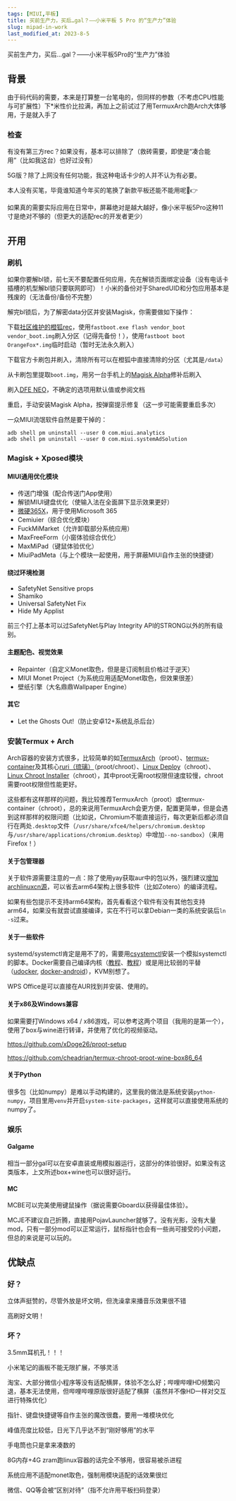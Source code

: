 ```yaml
---
tags: [MIUI,平板]
title: 买前生产力，买后…gal？——小米平板 5 Pro 的“生产力”体验
slug: mipad-in-work
last_modified_at: 2023-8-5
---
```


买前生产力，买后…gal？——小米平板5Pro的“生产力”体验

## 背景

由于码代码的需要，本来是打算整一台笔电的，但同样的参数（不考虑CPU性能与可扩展性）下\*米性价比拉满，再加上之前试过了用TermuxArch跑Arch大体够用，于是就入手了

### 检查

有没有第三方rec？如果没有，基本可以排除了（救砖需要，即使是“凑合能用”（比如我这台）也好过没有）

5G版？除了上网没有任何功能，我这种电话卡少的人并不认为有必要。

本人没有买笔，毕竟谁知道今年买的笔换了新款平板还能不能用呢🤣👉

如果真的需要实际应用在日常中，屏幕绝对是越大越好，像小米平板5Pro这种11寸是绝对不够的（但更大的适配rec的开发者更少）

## 开用

### 刷机

如果你要解bl锁，前七天不要配置任何应用，先在解锁页面绑定设备（没有电话卡插槽的机型解bl锁只要联网即可）！小米的备份对于SharedUID和分包应用基本是残废的（无法备份/备份不完整）

解完bl锁后，为了解密data分区并安装Magisk，你需要做如下操作：

下载[社区维护的橙狐rec](https://github.com/ymdzq/OFRP-device_xiaomi_elish/releases/latest)，使用`fastboot.exe flash vendor_boot vendor_boot.img`刷入分区（记得先备份！），使用`fastboot boot OrangeFox*.img`临时启动（暂时无法永久刷入）

下载官方卡刷包并刷入，清除所有可以在橙狐中直接清除的分区（尤其是`/data`）

从卡刷包里提取`boot.img`，用另一台手机上的[Magisk Alpha](https://t.me/s/magiskalpha)修补后刷入

刷入[DFE NEO](https://forum.xda-developers.com/t/a-b-a-only-script-read-only-erofs-android-10-universal-disable-force-encryption-for-ro-and-rw-neo-stable.4454017/)，不确定的选项用默认值或参阅文档

重启，手动安装Magisk Alpha，按弹窗提示修复（这一步可能需要重启多次）

一众MIUI流氓软件自然是要干掉的：

```shell
adb shell pm uninstall --user 0 com.miui.analytics
adb shell pm uninstall --user 0 com.miui.systemAdSolution
```

### Magisk + Xposed模块

#### MIUI通用优化模块

- 传送门增强（配合传送门App使用）
- 解锁MIUI键盘优化（使输入法在全面屏下显示效果更好）
- [微硬365X](https://github.com/LiuYiGL/MicroHard365x)，用于使用Microsoft 365
- Cemiuier（综合优化模块）
- FuckMiMarket（允许卸载部分系统应用）
- MaxFreeForm（小窗体验综合优化）
- MaxMiPad（键鼠体验优化）
- MiuiPadMeta（与上个模块一起使用，用于屏蔽MIUI自作主张的快捷键）

#### 绕过环境检测

- SafetyNet Sensitive props
- Shamiko
- Universal SafetyNet Fix
- Hide My Applist

前三个打上基本可以过SafetyNet与Play Integrity API的STRONG以外的所有级别。

#### 主题配色、视觉效果

- Repainter（自定义Monet取色，但是是订阅制且价格过于逆天）
- MIUI Monet Project（为系统应用适配Monet取色，但效果很差）
- 壁纸引擎（大名鼎鼎Wallpaper Engine）

#### 其它

- Let the Ghosts Out!（防止安卓12+系统乱杀后台）

### 安装Termux + Arch

Arch容器的安装方式很多，比较简单的如[TermuxArch](https://termuxarch.github.io/TermuxArch/)（proot）、[termux-container](https://github.com/Moe-hacker/termux-container)及其核心[ruri（琉璃）](https://github.com/Moe-hacker/ruri)（proot/chroot）、[Linux Deploy](https://github.com/meefik/linuxdeploy)（chroot）、[Linux Chroot Installer](https://github.com/FerryAr/lhroot)（chroot），其中proot无需root权限但速度较慢，chroot需要root权限但性能更好。

这些都有这样那样的问题，我比较推荐TermuxArch（proot）或termux-container（chroot），总的来说用TermuxArch会更方便，配置更简单，但是会遇到这样那样的权限问题（比如说，Chromium不能直接运行，每次更新后都必须自行在两处`.desktop`文件（`/usr/share/xfce4/helpers/chromium.desktop`与`/usr/share/applications/chromium.desktop`）中增加`--no-sandbox`）（来用Firefox！）

#### 关于包管理器

关于软件源需要注意的一点：除了使用yay获取aur中的包以外，强烈建议[增加archlinuxcn源](https://mirrors.tuna.tsinghua.edu.cn/help/archlinuxcn/)，可以省去arm64架构上很多软件（比如Zotero）的编译流程。

如果有些包提示不支持arm64架构，首先看看这个软件有没有其他包支持arm64，如果没有就尝试直接编译，实在不行可以拿Debian一类的系统安装后`ln -s`过来。

#### 关于一些软件

systemd/systemctl肯定是用不了的，需要用[csystemctl](https://github.com/sdrausty/TermuxArch/issues/91#issuecomment-1068775535)安装一个模拟systemctl的脚本。Docker需要自己编译内核（[教程](https://www.bilibili.com/video/BV1YS4y1Z7TQ)、[教程](https://yzddmr6.com/posts/android-run-docker/)）或是用比较弱的平替（[udocker](https://github.com/indigo-dc/udocker), [docker-android](https://github.com/budtmo/docker-android)），KVM别想了。

WPS Office是可以直接在AUR找到并安装、使用的。

#### 关于x86及Windows兼容

如果需要打Windows x64 / x86游戏，可以参考这两个项目（我用的是第一个），使用了box与wine进行转译，并使用了优化的视频驱动。

<https://github.com/xDoge26/proot-setup>

<https://github.com/cheadrian/termux-chroot-proot-wine-box86_64>

#### 关于Python

很多包（比如numpy）是难以手动构建的，这里我的做法是系统安装`python-numpy`，项目里用`venv`并开启`system-site-packages`，这样就可以直接使用系统的numpy了。

### 娱乐

#### Galgame

相当一部分gal可以在安卓直装或用模拟器运行，这部分的体验很好。如果没有这类版本，上文所述box+wine也可以很好运行。

#### MC

MCBE可以完美使用键鼠操作（据说需要Gboard以获得最佳体验）。

MCJE不建议自己折腾，直接用PojavLauncher就够了。没有光影，没有大量mod，只有一部分mod可以正常运行，鼠标指针也会有一些尚可接受的小问题，但总的来说是可以玩的。

## 优缺点

### 好？

立体声挺赞的，尽管外放是坏文明，但洗澡拿来播音乐效果很不错

高刷好文明！

### 坏？

3.5mm耳机孔！！！

小米笔记的画板不能无限扩展，不够灵活

淘宝、大部分微信小程序等没有适配横屏，体验不怎么好；哔哩哔哩HD频繁闪退，基本无法使用，但哔哩哔哩原版很好适配了横屏（虽然并不像HD一样对交互进行特殊优化）

指针、键盘快捷键等自作主张的魔改很蠢，要用一堆模块优化

峰值亮度比较低，日光下几乎达不到“刚好够用”的水平

手电筒也只是拿来凑数的

8G内存+4G zram跑linux容器的话完全不够用，很容易被杀进程

系统应用不适配monet取色，强制用模块适配的话效果很烂

微信、QQ等会被“区别对待”（指不允许用平板扫码登录）
